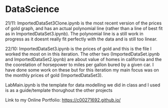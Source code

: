 # DataScience
21/11: ImportedDataSet3Clone.ipynb is the most recent version of the prices of gold graph, and has an actual polynomial line (rather than a line of best fit as in ImportedDataSet3.ipynb).
The polynomial line is  a still work in progress as it doesnt really fit perfectly with the data and is still too linear.

22/10: ImportedDataSet3.ipynb is the prices of gold and this is the file I worked the most on in this iteration.
The other two (ImportedDataSet.ipynb and ImportedDataSet2.ipynb) are about value of homes in california
and the the coorelation of horsepower to miles per gallon bured by a given car.
I have done some work on these but for this iteration my main focus was on the monthly prices of gold (ImportedDataSet3).

LabMain.ipynb is the template for data modelling we did in class and I used is as a guide/template thorughout the other projects

Link to my Online Portfolio: https://c00271692.github.io/
